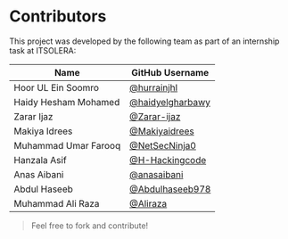 # Contributors

This project was developed by the following team as part of an internship task at ITSOLERA:

| Name              | GitHub Username     |                       
|-------------------|----------------------|
| Hoor UL Ein Soomro      | [@hurrainjhl](https://github.com/hurrainjhl) | 
| Haidy Hesham Mohamed    | [@haidyelgharbawy](https://github.com/haidyelgharbawy)   |
| Zarar Ijaz     | [@Zarar-ijaz](https://github.com/Zarar-ijaz)   | 
|Makiya Idrees       | [@Makiyaidrees](https://github.com/Makiyaidrees) |
| Muhammad Umar Farooq |  [@NetSecNinja0](https://github.com/NetSecNinja0) |
| Hanzala  Asif |  [@H-Hackingcode](https://github.com/H-Hackingcode) |
| Anas Aibani|  [@anasaibani](https://github.com/anasaibani) |
|Abdul Haseeb |  [@Abdulhaseeb978](https://github.com/Abdulhaseeb978) |
|Muhammad Ali Raza |  [@Aliraza](https://github.com/Aliraza) |






>  Feel free to fork and contribute!

